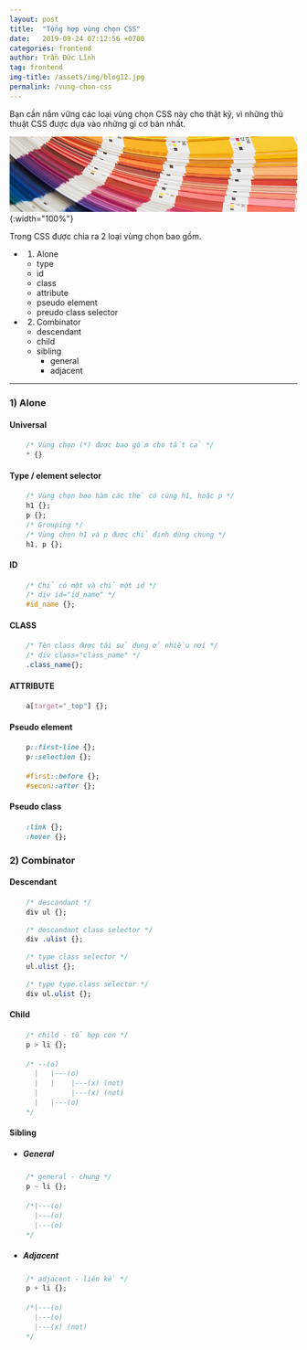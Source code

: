```yaml
---
layout: post
title:  "Tổng hợp vùng chọn CSS"
date:   2019-09-24 07:12:56 +0700
categories: frontend
author: Trần Đức Lĩnh
tag: frontend
img-title: /assets/img/blog12.jpg
permalink: /vung-chon-css
---
```


Bạn cần nắm vững các loại vùng chọn CSS này cho thật kỹ, vì những thủ thuật CSS được dựa vào những gì cơ bản nhất.

![image-title-here](/assets/img/img-post/selector-css/selector-css.jpg){:width="100%"}

Trong CSS được chia ra 2 loại vùng chọn bao gồm.
* 1) Alone
    * type
    * id
    * class
    * attribute
    * pseudo element
    * preudo class selector
* 2) Combinator
    * descendant
    * child
    * sibling
        * general
        * adjacent

***

### 1) Alone

#### Universal

```css
    /* Vùng chọn (*) được bao gồm cho tất cả */
    * {}
```

#### Type / element selector

```css
    /* Vùng chọn bao hàm các thẻ có cùng h1, hoặc p */
    h1 {};
    p {};
    /* Grouping */
    /* Vùng chọn h1 và p được chỉ định dùng chung */
    h1, p {};
```

#### ID

```css
    /* Chỉ có một và chỉ một id */
    /* div id="id_name" */
    #id_name {};
```

#### CLASS

```css
    /* Tên class được tái sử dụng ở nhiều nơi */
    /* div class="class_name" */
    .class_name{};
```

#### ATTRIBUTE

```css
    a[target="_top"] {};
```

#### Pseudo element

```css
    p::first-line {};
    p::selection {};

    #first::before {};
    #secon::after {};
```

#### Pseudo class

```css
    :link {};
    :hover {};
```

### 2) Combinator

#### Descendant

```css
    /* descandant */
    div ul {};
```

```css
    /* descandant class selector */
    div .ulist {};
```

```css
    /* type class selector */
    ul.ulist {};
```

```css
    /* type type.class selector */
    div ul.ulist {};
```

#### Child

```css
    /* child - tổ hợp con */
    p > li {};

    /* --(o)
      |   |---(o)
      |   |    |---(x) (not)
      |        |---(x) (not)
      |   |---(o)
    */
```

#### Sibling

* ##### General

```css
    /* general - chung */
    p ~ li {};

    /*|---(o)
      |---(o)
      |---(o)
    */
```

* ##### Adjacent

```css
    /* adjacent - liên kề */
    p + li {};

    /*|---(o)
      |---(o)
      |---(x) (not)
    */
```